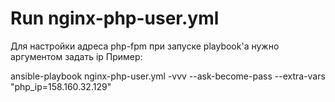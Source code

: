 # Run nginx-php-user.yml
Для настройки адреса php-fpm при запуске playbook'а нужно аргументом задать ip
Пример:

ansible-playbook nginx-php-user.yml -vvv --ask-become-pass --extra-vars "php_ip=158.160.32.129"